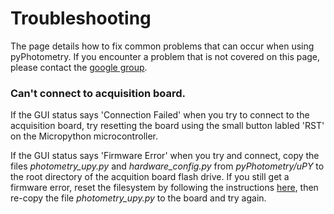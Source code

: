 # Troubleshooting

The page details how to fix common problems that can occur when using pyPhotometry.  If you encounter a problem that is not covered on this page, please contact the [google group](https://groups.google.com/forum/#!forum/pycontrol).

### Can't connect to acquisition board.

If the GUI status says 'Connection Failed' when you try to connect to the acquisition board, try resetting the board using the small button labled 'RST' on the Micropython microcontroller.

If the GUI status says 'Firmware Error' when you try and connect, copy the files *photometry_upy.py* and *hardware_config.py* from *pyPhotometry/uPY* to the root directory of the acquition board flash drive.  If you still get a firmware error, reset the filesystem by following the instructions [here](https://docs.micropython.org/en/latest/pyboard/tutorial/reset.html#factory-reset-the-filesystem), then re-copy the file *photometry_upy.py* to the board and try again.